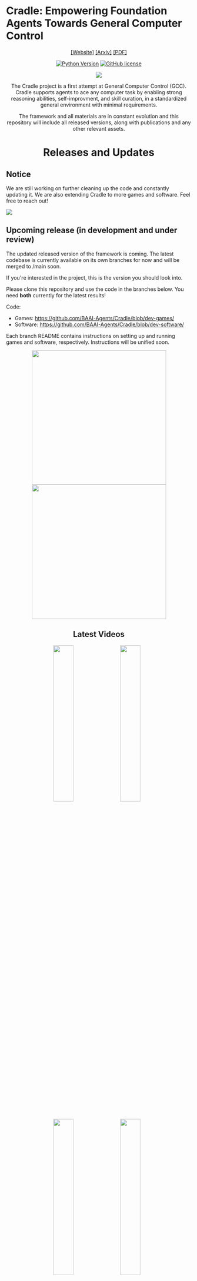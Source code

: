 # Cradle: Empowering Foundation Agents Towards General Computer Control
<div align="center">

[[Website]](https://baai-agents.github.io/Cradle/)
[[Arxiv]](https://arxiv.org/abs/2403.03186)
[[PDF]](https://arxiv.org/pdf/2403.03186)

[![Python Version](https://img.shields.io/badge/Python-3.10-blue.svg)]()
[![GitHub license](https://img.shields.io/badge/MIT-blue)]()

![](docs/images/cradle-intro-cr.png)

The Cradle project is a first attempt at General Computer Control (GCC). Cradle supports agents to ace any computer task by enabling strong reasoning abilities, self-improvment, and skill curation, in a standardized general environment with minimal requirements.

The framework and all materials are in constant evolution and this repository will include all released versions, along with publications and any other relevant assets.


# Releases and Updates

<div align="left">

## Notice

We are still working on further cleaning up the code and constantly updating it. We are also extending Cradle to more games and software. Feel free to reach out!

![](docs/images/gcc.jpg)

## Upcoming release (in development and under review)

The updated released version of the framework is coming. The latest codebase is currently available on its own branches for now and will be merged to /main soon.

If you're interested in the project, this is the version you should look into.

Please clone this repository and use the code in the branches below. You need **both** currently for the latest results!

Code:
- Games: https://github.com/BAAI-Agents/Cradle/blob/dev-games/
- Software: https://github.com/BAAI-Agents/Cradle/blob/dev-software/

Each branch README contains instructions on setting up and running games and software, respectively. Instructions will be unified soon.

</div>

<img src="docs/images/games_wheel.png" height="365" /> <img src="docs/images/applications_wheel.png" height="365" />


<!-- <img src="docs/images/.gif" width="320" height="180"/> <img src="docs/images/.gif" width="320" height="180"/> </br>
<img src="docs/images/.gif" width="320" height="180"/> <img src="docs/images/.gif" width="320" height="180"/> </br>
<img src="docs/images/.gif" width="320" height="180"/> -->

## Latest Videos

<a alt="Watch the video" href="https://www.youtube.com/watch?v=fkkSJw1iJJ8"><img src="docs/images/RDR2_story_cover.jpg" width="33%" /></a>
&nbsp;&nbsp;
<a alt="Watch the video" href="https://www.youtube.com/watch?v=Oa4Ese8mMD0"><img src="docs/images/RDR2_openended_cover.jpg" width="33%" /></a>
&nbsp;&nbsp;
<a alt="Watch the video" href="https://www.youtube.com/watch?v=regULK_60_8"><img src="docs/images/cityskyline_video_cover.png" width="33%" /></a>
&nbsp;&nbsp;
<a alt="Watch the video" href="https://www.youtube.com/watch?v=Kaiz4yJieUk"><img src="docs/images/stardew_video_cover.png" width="33%" /></a>
&nbsp;&nbsp;
<a alt="Watch the video" href="https://www.youtube.com/watch?v=WZiL_0V880M"><img src="docs/images/dealer_video_cover.png" width="33%" /></a>
&nbsp;&nbsp;
<a alt="Watch the video" href="https://www.youtube.com/watch?v=k0K_GbmTthg"><img src="docs/images/Software_cover.png" width="33%" /></a>

Click on either of the video thumbnails above to watch them on YouTube.




<div align="left">

## Preliminary release

The preliminary version of the framework targetting RDR2 initially is being superseeded by the general code mentioned above. If you want to use the preliminary version, use the release tag to get the correct code and follow the original instructions in its own [README](docs/envs/gcc/README.md).

</div>

<img src="docs/images/rd2_task_grid_03.gif" width="320" height="180"/> <img src="docs/images/rd2_task_grid_02.gif" width="320" height="180"/> </br>
<img src="docs/images/rd2_task_grid_01.gif" width="320" height="180"/> <img src="docs/images/rd2_task_grid_04.gif" width="320" height="180"/>

## Old Videos

<a alt="Watch the video" href="https://www.youtube.com/watch?v=Cx-D708BedY"><img src="docs/images/video1.jpg" width="33%" /></a>
&nbsp;&nbsp;
<a alt="Watch the video" href="https://www.youtube.com/watch?v=Oa4Ese8mMD0"><img src="docs/images/video2.jpg" width="33%" /></a>

Click on either of the video thumbnails above to watch them on YouTube.

</div>

# Citation
If you find our work useful, please consider citing us!
```
@article{weihao2024cradle,
  title     = {{Cradle: Empowering Foundation Agents towards General Computer Control}},
  author    = {Weihao Tan and Wentao Zhang and Xinrun Xu and Haochong Xia and Ziluo Ding and Boyu Li and Bohan Zhou and Junpeng Yue and Jiechuan Jiang and Yewen Li and Ruyi An and Molei Qin and Chuqiao Zong and Longtao Zheng and YuJie Wu and Xiaoqiang Chai and Yifei Bi and Tianbao Xie and Pengjie Gu and Xiyun Li and Ceyao Zhang and Long Tian and Chaojie Wang and Xinrun Wang and  Börje F. Karlsson and  Bo An and  Shuicheng YAN and  Zongqing Lu},
  journal   = {arXiv:2403.03186},
  month     = {March},
  year      = {2024},
  primaryClass={cs.AI}
}
```